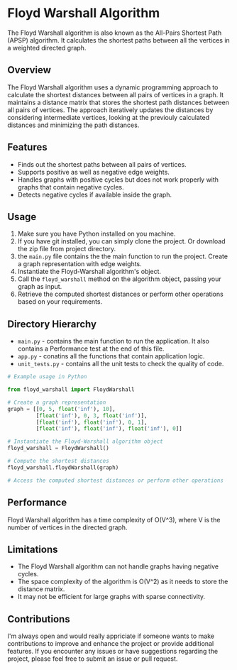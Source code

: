 # Floyd Warshall Algorithm

The Floyd Warshall algorithm is also known as the All-Pairs Shortest Path (APSP) algorithm. It calculates the shortest paths between all the vertices in a weighted directed graph.

## Overview

The Floyd Warshall algorithm uses a dynamic programming approach to calculate the shortest distances between all pairs of vertices in a graph. It maintains a distance matrix that stores the shortest path distances between all pairs of vertices. The approach iteratively updates the distances by considering intermediate vertices, looking at the previouly calculated distances and minimizing the path distances.

## Features

- Finds out the shortest paths between all pairs of vertices.
- Supports positive as well as negative edge weights.
- Handles graphs with positive cycles but does not work properly with graphs that contain negative cycles.
- Detects negative cycles if available inside the graph.

## Usage

1. Make sure you have Python installed on you machine.
2. If you have git installed, you can simply clone the project. Or download the zip file from project directory.
3. the `main.py` file contains the the main function to run the project. Create a graph representation with edge weights.
4. Instantiate the Floyd-Warshall algorithm's object.
5. Call the `floyd_warshall` method on the algorithm object, passing your graph as input.
6. Retrieve the computed shortest distances or perform other operations based on your requirements.

## Directory Hierarchy

- `main.py` - contains the main function to run the application. It also contains a Performance test at the end of this file.
- `app.py` - conatins all the functions that contain application logic.
- `unit_tests.py` - contains all the unit tests to check the quality of code.

```python
# Example usage in Python

from floyd_warshall import FloydWarshall

# Create a graph representation
graph = [[0, 5, float('inf'), 10],
         [float('inf'), 0, 3, float('inf')],
         [float('inf'), float('inf'), 0, 1],
         [float('inf'), float('inf'), float('inf'), 0]]

# Instantiate the Floyd-Warshall algorithm object
floyd_warshall = FloydWarshall()

# Compute the shortest distances
floyd_warshall.floydWarshall(graph)

# Access the computed shortest distances or perform other operations
```

## Performance

Floyd Warshall algorithm has a time complexity of O(V^3), where V is the number of vertices in the directed graph.

## Limitations

- The Floyd Warshall algorithm can not handle graphs having negative cycles.
- The space complexity of the algorithm is O(V^2) as it needs to store the distance matrix.
- It may not be efficient for large graphs with sparse connectivity.

## Contributions

I'm always open and would really appriciate if someone wants to make contributions to improve and enhance the project or provide additional features. If you encounter any issues or have suggestions regarding the project, please feel free to submit an issue or pull request.
